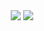 <div align=center>
  <img src="https://github-readme-stats.vercel.app/api?username=VladOS-0&theme=midnight-purple&show_icons=true&border_color=600080&count_private=true&show=prs_merged_percentage&custom_title=My%Languages" />  
  
  <!--<img width="400"  src="https://github-readme-streak-stats.herokuapp.com/?user=VladOS-0&theme=midnight-purple&hide_border=true" />-->
  
  <img src="https://github-readme-stats.vercel.app/api/top-langs/?username=VladOS-0&theme=midnight-purple&show_icons=true&border_color=600080&layout=donut&langs_count=8&exclude_repo=garbage,nvim-config,iced_gif,self-webpage,pages-test,wikigen_out&custom_title=My%20Activity"/>  
</div>
